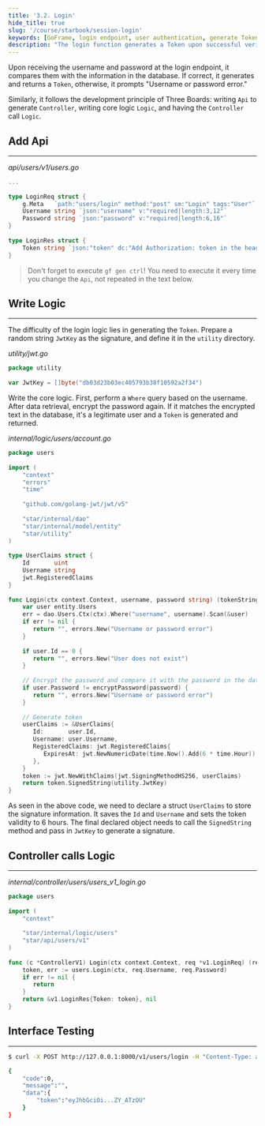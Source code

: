 ```yaml
---
title: '3.2. Login'
hide_title: true
slug: '/course/starbook/session-login'
keywords: [GoFrame, login endpoint, user authentication, generate Token, password encryption, user requests, error handling, JwtKey, interface testing, logic writing]
description: "The login function generates a Token upon successful verification by receiving the username and password. Using the GoFrame framework, it adheres to the development principle of Three Boards, including Api generation Controller, and writing core Logic logic. The JwtKey is used to generate the signature, and the Token is valid for six hours. The core logic is invoked in the Controller to implement the login function, and the interface is tested to ensure functionality."
---
```

Upon receiving the username and password at the login endpoint, it compares them with the information in the database. If correct, it generates and returns a `Token`, otherwise, it prompts "Username or password error."

Similarly, it follows the development principle of Three Boards: writing `Api` to generate `Controller`, writing core logic `Logic`, and having the `Controller` call `Logic`.
## Add Api
---
*api/users/v1/users.go*
```go
...
  
type LoginReq struct {  
    g.Meta   `path:"users/login" method:"post" sm:"Login" tags:"User"`  
    Username string `json:"username" v:"required|length:3,12"`  
    Password string `json:"password" v:"required|length:6,16"`  
}  
  
type LoginRes struct {  
    Token string `json:"token" dc:"Add Authorization: token in the header for authentication-required interfaces"`
}
```

> Don't forget to execute `gf gen ctrl`! You need to execute it every time you change the `Api`, not repeated in the text below.

## Write Logic
---
The difficulty of the login logic lies in generating the `Token`. Prepare a random string `JwtKey` as the signature, and define it in the `utility` directory.

*utility/jwt.go*
```go
package utility  
  
var JwtKey = []byte("db03d23b03ec405793b38f10592a2f34")
```

Write the core logic. First, perform a `Where` query based on the username. After data retrieval, encrypt the password again. If it matches the encrypted text in the database, it's a legitimate user and a `Token` is generated and returned.

*internal/logic/users/account.go*
```go
package users  
  
import (  
    "context"  
    "errors"
    "time"  
    
    "github.com/golang-jwt/jwt/v5"
    
    "star/internal/dao"    
    "star/internal/model/entity"    
    "star/utility"
)
  
type UserClaims struct {  
    Id       uint  
    Username string  
    jwt.RegisteredClaims  
}  
  
func Login(ctx context.Context, username, password string) (tokenString string, err error) {  
    var user entity.Users  
    err = dao.Users.Ctx(ctx).Where("username", username).Scan(&user)  
    if err != nil {  
       return "", errors.New("Username or password error")  
    }  
  
    if user.Id == 0 {  
       return "", errors.New("User does not exist")  
    }  
  
    // Encrypt the password and compare it with the password in the database  
    if user.Password != encryptPassword(password) {  
       return "", errors.New("Username or password error")  
    }  
  
    // Generate token  
    userClaims := &UserClaims{  
       Id:       user.Id,  
       Username: user.Username,  
       RegisteredClaims: jwt.RegisteredClaims{  
          ExpiresAt: jwt.NewNumericDate(time.Now().Add(6 * time.Hour)),  
       },  
    }  
    token := jwt.NewWithClaims(jwt.SigningMethodHS256, userClaims)  
    return token.SignedString(utility.JwtKey)  
}
```

As seen in the above code, we need to declare a struct `UserClaims` to store the signature information. It saves the `Id` and `Username` and sets the token validity to 6 hours. The final declared object needs to call the `SignedString` method and pass in `JwtKey` to generate a signature.

## Controller calls Logic
---
*internal/controller/users/users_v1_login.go*
```go
package users  
  
import (  
    "context"  
    
    "star/internal/logic/users"  
    "star/api/users/v1"
)  
  
func (c *ControllerV1) Login(ctx context.Context, req *v1.LoginReq) (res *v1.LoginRes, err error) {  
    token, err := users.Login(ctx, req.Username, req.Password)  
    if err != nil {  
       return  
    }  
    return &v1.LoginRes{Token: token}, nil  
}
```

## Interface Testing
---
```bash
$ curl -X POST http://127.0.0.1:8000/v1/users/login -H "Content-Type: application/json" -d "{\"username\":\"oldme\", \"password\":\"123456\"}"

{
    "code":0,
    "message":"",
    "data":{
        "token":"eyJhbGciOi...ZY_ATzOU"
    }
}
```